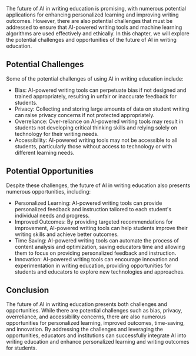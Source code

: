 
The future of AI in writing education is promising, with numerous potential applications for enhancing personalized learning and improving writing outcomes. However, there are also potential challenges that must be addressed to ensure that AI-powered writing tools and machine learning algorithms are used effectively and ethically. In this chapter, we will explore the potential challenges and opportunities of the future of AI in writing education.

Potential Challenges
--------------------

Some of the potential challenges of using AI in writing education include:

* Bias: AI-powered writing tools can perpetuate bias if not designed and trained appropriately, resulting in unfair or inaccurate feedback for students.
* Privacy: Collecting and storing large amounts of data on student writing can raise privacy concerns if not protected appropriately.
* Overreliance: Over-reliance on AI-powered writing tools may result in students not developing critical thinking skills and relying solely on technology for their writing needs.
* Accessibility: AI-powered writing tools may not be accessible to all students, particularly those without access to technology or with different learning needs.

Potential Opportunities
-----------------------

Despite these challenges, the future of AI in writing education also presents numerous opportunities, including:

* Personalized Learning: AI-powered writing tools can provide personalized feedback and instruction tailored to each student's individual needs and progress.
* Improved Outcomes: By providing targeted recommendations for improvement, AI-powered writing tools can help students improve their writing skills and achieve better outcomes.
* Time Saving: AI-powered writing tools can automate the process of content analysis and optimization, saving educators time and allowing them to focus on providing personalized feedback and instruction.
* Innovation: AI-powered writing tools can encourage innovation and experimentation in writing education, providing opportunities for students and educators to explore new technologies and approaches.

Conclusion
----------

The future of AI in writing education presents both challenges and opportunities. While there are potential challenges such as bias, privacy, overreliance, and accessibility concerns, there are also numerous opportunities for personalized learning, improved outcomes, time-saving, and innovation. By addressing the challenges and leveraging the opportunities, educators and institutions can successfully integrate AI into writing education and enhance personalized learning and writing outcomes for students.

